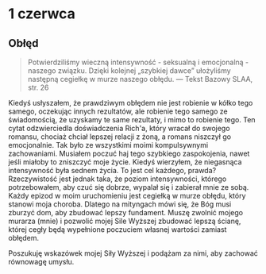 # 1 czerwca

## Obłęd

> Potwierdziliśmy wieczną intensywność - seksualną i emocjonalną - naszego związku. Dzięki kolejnej „szybkiej dawce” ułożyliśmy następną cegiełkę w murze naszego obłędu. — Tekst Bazowy SLAA, str. 26

Kiedyś usłyszałem, że prawdziwym obłędem nie jest robienie w kółko tego samego, oczekując innych rezultatów, ale robienie tego samego ze świadomością, że uzyskamy te same rezultaty, i mimo to robienie tego. Ten cytat odzwierciedla doświadczenia Rich'a, który wracał do swojego romansu, chociaż chciał lepszej relacji z żoną, a romans niszczył go emocjonalnie. Tak było ze wszystkimi moimi kompulsywnymi zachowaniami. Musiałem poczuć haj tego szybkiego zaspokojenia, nawet jeśli miałoby to zniszczyć moje życie. Kiedyś wierzyłem, że niegasnąca intensywność była sednem życia. To jest cel każdego, prawda? Rzeczywistość jest jednak taka, że ​​poziom intensywności, którego potrzebowałem, aby czuć się dobrze, wypalał się i zabierał mnie ze sobą. Każdy epizod w moim uruchomieniu jest cegiełką w murze obłędu, który stanowi moja choroba. Dlatego na mityngach mówi się, że Bóg musi zburzyć dom, aby zbudować lepszy fundament. Muszę zwolnić mojego murarza (mnie) i pozwolić mojej Sile Wyższej zbudować lepszą ścianę, której cegły będą wypełnione poczuciem własnej wartości zamiast obłędem.

Poszukuję wskazówek mojej Siły Wyższej i podążam za nimi, aby zachować równowagę umysłu.
